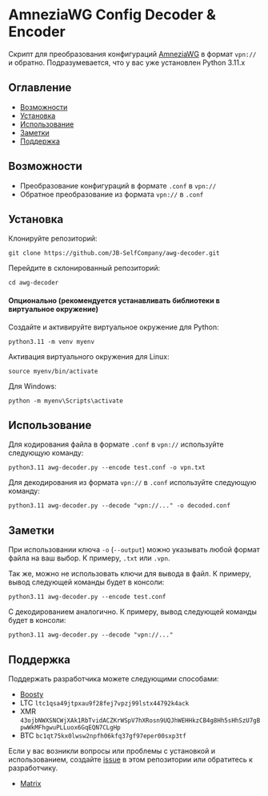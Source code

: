 # AmneziaWG Config Decoder & Encoder

Скрипт для преобразования конфигураций [AmneziaWG](https://github.com/amnezia-vpn/amneziawg-linux-kernel-module) в формат `vpn://` и обратно. Подразумевается, что у вас уже установлен Python 3.11.x

## Оглавление

- [Возможности](#возможности)
- [Установка](#установка)
- [Использование](#использование)
- [Заметки](#заметки)
- [Поддержка](#поддержка)

## Возможности

- Преобразование конфигураций в формате `.conf` в `vpn://`
- Обратное преобразование из формата `vpn://` в `.conf`

## Установка

Клонируйте репозиторий:

    git clone https://github.com/JB-SelfCompany/awg-decoder.git

Перейдите в склонированный репозиторий:
  
    cd awg-decoder

  #### Опционально (рекомендуется устанавливать библиотеки в виртуальное окружение)

  Создайте и активируйте виртуальное окружение для Python:

    python3.11 -m venv myenv

  Активация виртуального окружения для Linux:
    
    source myenv/bin/activate

  Для Windows:
  
    python -m myenv\Scripts\activate

## Использование

Для кодирования файла в формате `.conf` в `vpn://` используйте следующую команду:

    python3.11 awg-decoder.py --encode test.conf -o vpn.txt

Для декодирования из формата `vpn://` в `.conf` используйте следующую команду:

    python3.11 awg-decoder.py --decode "vpn://..." -o decoded.conf

## Заметки

При использовании ключа `-o` (`--output`) можно указывать любой формат файла на ваш выбор. К примеру, `.txt` или `.vpn`. 

Так же, можно не использовать ключи для вывода в файл. К примеру, вывод следующей команды будет в консоли: 

`python3.11 awg-decoder.py --encode test.conf`

С декодированием аналогично. К примеру, вывод следующей команды будет в консоли:

`python3.11 awg-decoder.py --decode "vpn://..."`

## Поддержка

Поддержать разработчика можете следующими способами:
- [Boosty](https://boosty.to/jb-selfcompany/donate)
- LTC `ltc1qsa49jtpxau9f28fej7vpzj99lstx44792k4ack`
- XMR `43ojbNWXSNCWjXAk1RbTvidACZKrWSpV7hXRosn9UQJhWEHHkzCB4g8Hh5sHhSzU7gBpwWkMFhgwuPLLuox6GqEQN7CLgHp`
- BTC `bc1qt75kx0lwsw2npfh06kfq37gf97eper00sxp3tf` 

Если у вас возникли вопросы или проблемы с установкой и использованием, создайте [issue](https://github.com/JB-SelfCompany/awg-decoder/issues) в этом репозитории или обратитесь к разработчику.

- [Matrix](https://matrix.to/#/@jack_benq:shd.company)
